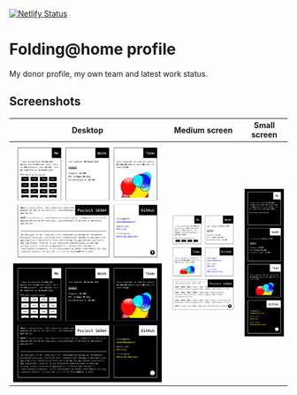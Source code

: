 [![Netlify Status](https://api.netlify.com/api/v1/badges/2dbb7519-ba51-444c-b65f-737907c14d9b/deploy-status)](https://fah.netlify.com)

# Folding@home profile
My donor profile, my own team and latest work status.

## Screenshots
|Desktop|Medium screen|Small screen|
|-|-|-|
|![Desktop](screenshot.png) ![Dark mode](screenshot-dark.png)|![Medium screen](screenshot-md.png)|![Small screen](screenshot-sm.png)|
